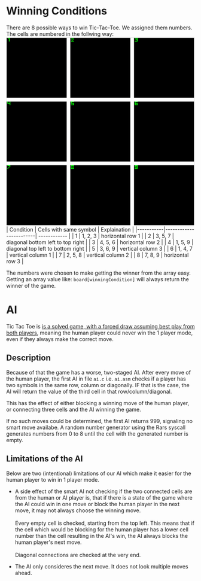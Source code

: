 # Winning Conditions
There are 8 possible ways to win Tic-Tac-Toe. We assigned them numbers.
The cells are numbered in the follwing way:
![game board](../documentation/board.png)
| Condition | Cells with same symbol | Explaination |
|-----------|------------------------| ------------ |
| 1         | 1, 2, 3                | horizontal row 1 |
| 2         | 3, 5, 7                | diagonal bottom left to top right |
| 3         | 4, 5, 6                | horizontal row 2 |
| 4         | 1, 5, 9                | diagonal top left to bottom right |
| 5         | 3, 6, 9                | vertical column 3 |
| 6         | 1, 4, 7                | vertical column 1 |
| 7         | 2, 5, 8                | vertical column 2 |
| 8         | 7, 8, 9                | horizontal row 3 |

The numbers were chosen to make getting the winner from the array easy. Getting an array value like: `board[winningCondition]` will always return the winner of the game.

# AI
Tic Tac Toe is [is a solved game, with a forced draw assuming best play from both players](https://en.wikipedia.org/wiki/Tic-tac-toe), meaning the human player could never win the 1 player mode, even if they always make the correct move.

## Description
Because of that the game has a worse, two-staged AI. After every move of the human player, the first AI in file `ai.c` i.e. `ai.asm` checks if a player has two symbols in the same row, column or diagonally. IF that is the case, the AI will return the value of the third cell in that row/column/diagonal.

This has the effect of either blocking a winning move of the human player, or connecting three cells and the AI winning the game.

If no such moves could be determined, the first AI returns 999, signaling no smart move availabe. A random number generator using the Rars syscall generates numbers from 0 to 8 until the cell with the generated number is empty.

## Limitations of the AI
Below are two (intentional) limitations of our AI which make it easier for the human player to win in 1 player mode.

- A side effect of the smart AI not checking if the two connected cells are from the human or AI player is, that if there is a state of the game where the AI could win in one move or block the human player in the next move, it may not always choose the winning move.<br><br>
Every empty cell is checked, starting from the top left. This means that if the cell which would be blocking for the human player has a lower cell number than the cell resulting in the AI's win, the AI always blocks the human player's next move.
<br><br>
Diagonal connections are checked at the very end.

- The AI only consideres the next move. It does not look multiple moves ahead.
